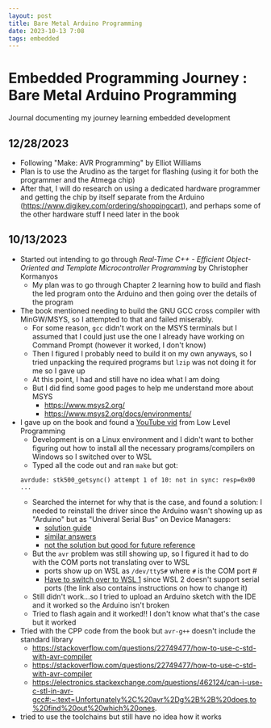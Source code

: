 ```yaml
---
layout: post
title: Bare Metal Arduino Programming
date: 2023-10-13 7:08
tags: embedded
---
```


# Embedded Programming Journey : Bare Metal Arduino Programming

Journal documenting my journey learning embedded development

## 12/28/2023

- Following "Make: AVR Programming" by Elliot Williams
- Plan is to use the Arudino as the target for flashing (using it for both the programmer and the Atmega chip)
- After that, I will do research on using a dedicated hardware programmer and getting the chip by itself separate from the Arduino (https://www.digikey.com/ordering/shoppingcart), and perhaps some of the other hardware stuff I need later in the book

## 10/13/2023

- Started out intending to go through *Real-Time C++ - Efficient Object-Oriented and Template Microcontroller Programming* by Christopher Kormanyos
    - My plan was to go through Chapter 2 learning how to build and flash the led program onto the Arduino and then going over the details of the program
- The book mentioned needing to build the GNU GCC cross compiler with MinGW/MSYS, so I attempted to that and failed miserably.
    - For some reason, `gcc` didn't work on the MSYS terminals but I assumed that I could just use the one I already have working on Command Prompt (however it worked, I don't know)
    - Then I figured I probably need to build it on my own anyways, so I tried unpacking the required programs but `lzip` was not doing it for me so I gave up
    - At this point, I had and still have no idea what I am doing
    - But I did find some good pages to help me understand more about MSYS
        - https://www.msys2.org/
        - https://www.msys2.org/docs/environments/
- I gave up on the book and found a [YouTube vid](https://www.youtube.com/watch?v=j4xw8QomkXs&pp=ygUeYXJkdWlubyBiYXJlIG1ldGFsIHByb2dyYW1taW5n) from Low Level Programming
    - Development is on a Linux environment and I didn't want to bother figuring out how to install all the necessary programs/compilers on Windows so I switched over to WSL
    - Typed all the code out and ran `make` but got:
    ```
    avrdude: stk500_getsync() attempt 1 of 10: not in sync: resp=0x00
    ...
    ```
    - Searched the internet for why that is the case, and found a solution: I needed to reinstall the driver since the Arduino wasn't showing up as "Arduino" but as "Univeral Serial Bus" on Device Managers:
        - [solution guide](https://arduino.stackexchange.com/questions/13502/avrdude-stk500-get-sync-attempt-10-of-10-not-in-sync-resp-0x20-how-do-i-ge)
        - [similar answers](https://arduino.stackexchange.com/questions/17/avrdude-stk500-getsync-not-in-sync-resp-0x00-aka-some-dude-named-avr-won)
        - [not the solution but good for future reference](https://arduino.stackexchange.com/questions/473/how-do-i-burn-the-bootloader/474#474)
    - But the `avr` problem was still showing up, so I figured it had to do with the COM ports not translating over to WSL
        - ports show up on WSL as `/dev/ttyS#` where `#` is the COM port #
        - [Have to switch over to WSL 1](https://askubuntu.com/questions/1461302/i-need-help-connecting-serial-ports-to-ubuntu-in-wsl) since WSL 2 doesn't support serial ports (the link also contains instructions on how to change it)
    - Still didn't work...so I tried to upload an Arduino sketch with the IDE and it worked so the Arduino isn't broken
    - Tried to flash again and it worked!! I don't know what that's the case but it worked
- Tried with the CPP code from the book but `avr-g++` doesn't include the standard library
    - https://stackoverflow.com/questions/22749477/how-to-use-c-std-with-avr-compiler
    - https://stackoverflow.com/questions/22749477/how-to-use-c-std-with-avr-compiler
    - https://electronics.stackexchange.com/questions/462124/can-i-use-c-stl-in-avr-gcc#:~:text=Unfortunately%2C%20avr%2Dg%2B%2B%20does,to%20find%20out%20which%20ones.
- tried to use the toolchains but still have no idea how it works